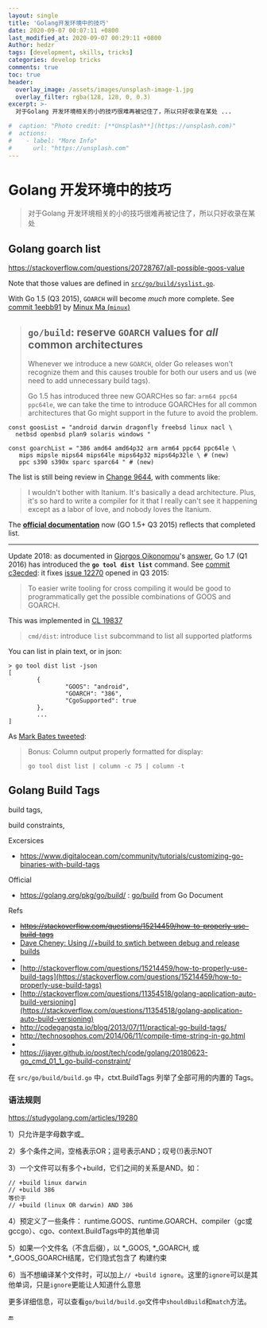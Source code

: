 ```yaml
---
layout: single
title: 'Golang开发环境中的技巧'
date: 2020-09-07 00:07:11 +0800
last_modified_at: 2020-09-07 00:29:11 +0800
Author: hedzr
tags: [development, skills, tricks]
categories: develop tricks
comments: true
toc: true
header:
  overlay_image: /assets/images/unsplash-image-1.jpg
  overlay_filter: rgba(128, 128, 0, 0.3)
excerpt: >-
  对于Golang 开发环境相关的小的技巧很难再被记住了，所以只好收录在某处 ...

#  caption: "Photo credit: [**Unsplash**](https://unsplash.com)"
#  actions:
#    - label: "More Info"
#      url: "https://unsplash.com"
---
```




# Golang 开发环境中的技巧

> 对于Golang 开发环境相关的小的技巧很难再被记住了，所以只好收录在某处



## Golang goarch list

https://stackoverflow.com/questions/20728767/all-possible-goos-value

Note that those values are defined in [`src/go/build/syslist.go`](https://github.com/golang/go/blob/master/src/go/build/syslist.go).

With Go 1.5 (Q3 2015), `GOARCH` will become *much* more complete.
See [commit 1eebb91](https://github.com/golang/go/commit/1eebb91a5828c26532125b9464c92f721cd79d0f) by [Minux Ma (`minux`)](https://github.com/minux)

> ## `go/build`: reserve `GOARCH` values for *all* common architectures
>
> Whenever we introduce a new `GOARCH`, older Go releases won't recognize them and this causes trouble for both our users and us (we need to add unnecessary build tags).
>
> Go 1.5 has introduced three new GOARCHes so far: `arm64 ppc64 ppc64le`, we can take the time to introduce GOARCHes for all common architectures that Go might support in the future to avoid the problem.

```golang
const goosList = "android darwin dragonfly freebsd linux nacl \ 
  netbsd openbsd plan9 solaris windows "

const goarchList = "386 amd64 amd64p32 arm arm64 ppc64 ppc64le \
   mips mipsle mips64 mips64le mips64p32 mips64p32le \ # (new)
   ppc s390 s390x sparc sparc64 " # (new)
```

The list is still being review in [Change 9644](https://go-review.googlesource.com/#/c/9644/), with comments like:

> I wouldn't bother with Itanium. It's basically a dead architecture.
> Plus, it's so hard to write a compiler for it that I really can't see it happening except as a labor of love, and nobody loves the Itanium.

The [**official documentation**](https://golang.org/doc/install/source#environment) now (GO 1.5+ Q3 2015) reflects that completed list.

------

Update 2018: as documented in [Giorgos Oikonomou](https://stackoverflow.com/users/1199408/giorgos-oikonomou)'s [answer](https://stackoverflow.com/a/50117892/6309), Go 1.7 (Q1 2016) has introduced the
**`go tool dist list`** command.
See [commit c3ecded](https://github.com/golang/go/commit/c3ecded729214abf8a146902741cd6f9d257f68c): it fixes [issue 12270](https://github.com/golang/go/issues/12270) opened in Q3 2015:

> To easier write tooling for cross compiling it would be good to programmatically get the possible combinations of GOOS and GOARCH.

This was implemented in [CL 19837](https://go-review.googlesource.com/c/go/+/19837)

> `cmd/dist`: introduce `list` subcommand to list all supported platforms

You can list in plain text, or in json:

```golang
> go tool dist list -json
[
        {
                "GOOS": "android",
                "GOARCH": "386",
                "CgoSupported": true
        },
        ...
]
```

As [Mark Bates tweeted](https://twitter.com/markbates/status/1177326527287107585):

> Bonus: Column output properly formatted for display:
>
> ```golang
> go tool dist list | column -c 75 | column -t
> ```





## Golang Build Tags

build tags,

build constraints,



Excersices

- https://www.digitalocean.com/community/tutorials/customizing-go-binaries-with-build-tags

Official

- https://golang.org/pkg/go/build/ : [go/build](http://golang.org/pkg/go/build/#pkg-overview) from Go Document

Refs

- ~~https://stackoverflow.com/questions/15214459/how-to-properly-use-build-tags~~
- [Dave Cheney: Using //+build to swtich between debug and release builds](http://dave.cheney.net/2014/09/28/using-build-to-switch-between-debug-and-release)
- 
- [http://stackoverflow.com/questions/15214459/how-to-properly-use-build-tags](https://stackoverflow.com/questions/15214459/how-to-properly-use-build-tags)
- [http://stackoverflow.com/questions/11354518/golang-application-auto-build-versioning](https://stackoverflow.com/questions/11354518/golang-application-auto-build-versioning)
- http://codegangsta.io/blog/2013/07/11/practical-go-build-tags/
- http://technosophos.com/2014/06/11/compile-time-string-in-go.html
- 
- https://ijayer.github.io/post/tech/code/golang/20180623-go_cmd_01_1_go-build-constraint/



在 `src/go/build/build.go` 中，ctxt.BuildTags 列举了全部可用的内置的 Tags。



### 语法规则

https://studygolang.com/articles/19280

1）只允许是字母数字或_

2）多个条件之间，空格表示OR；逗号表示AND；叹号(!)表示NOT

3）一个文件可以有多个+build，它们之间的关系是AND。如：

```
// +build linux darwin
// +build 386
等价于
// +build (linux OR darwin) AND 386
```

4）预定义了一些条件：
runtime.GOOS、runtime.GOARCH、compiler（gc或gccgo）、cgo、context.BuildTags中的其他单词

5）如果一个文件名（不含后缀），以 *_GOOS, *_GOARCH, 或 *_GOOS_GOARCH结尾，它们隐式包含了 构建约束

6）当不想编译某个文件时，可以加上`// +build ignore`。这里的`ignore`可以是其他单词，只是`ignore`更能让人知道什么意思

更多详细信息，可以查看`go/build/build.go`文件中`shouldBuild`和`match`方法。









🔚